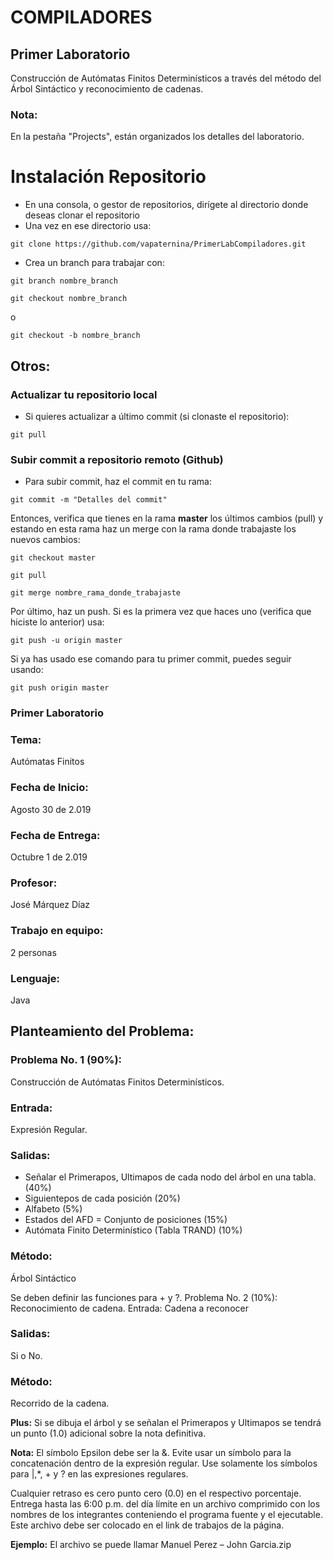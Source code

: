 # COMPILADORES
## Primer Laboratorio
Construcción de Autómatas Finitos Determinísticos a través del método del Árbol Sintáctico y reconocimiento de cadenas.

### Nota:
En la pestaña "Projects", están organizados los detalles del laboratorio.

# Instalación Repositorio

* En una consola, o gestor de repositorios, dirígete al directorio donde deseas clonar el repositorio
* Una vez en ese directorio usa:
```
git clone https://github.com/vapaternina/PrimerLabCompiladores.git
```
* Crea un branch para trabajar con: 
```
git branch nombre_branch
``` 
```
git checkout nombre_branch
```
o 
```
git checkout -b nombre_branch
```
## Otros:
### Actualizar tu repositorio local
* Si quieres actualizar a último commit (si clonaste el repositorio): 
```
git pull
```
### Subir commit a repositorio remoto (Github)
* Para subir commit, haz el commit en tu rama:
```
git commit -m "Detalles del commit"
```
Entonces, verifica que tienes en la rama **master** los últimos cambios (pull) y estando en esta rama haz un merge con la rama donde trabajaste los nuevos cambios:

```
git checkout master
```
```
git pull
```
```
git merge nombre_rama_donde_trabajaste
```
Por último, haz un push. Si es la primera vez que haces uno (verifica que hiciste lo anterior) usa:
```
git push -u origin master
```
Si ya has usado ese comando para tu primer commit, puedes seguir usando:
```
git push origin master
```

### Primer Laboratorio
### Tema: 
Autómatas Finitos
### Fecha de Inicio: 
Agosto 30 de 2.019
### Fecha de Entrega: 
Octubre 1 de 2.019
### Profesor: 
José Márquez Díaz
### Trabajo en equipo: 
2 personas
### Lenguaje: 
Java
## Planteamiento del Problema:
### Problema No. 1 (90%): 
Construcción de Autómatas Finitos Determinísticos.
### Entrada: 
Expresión Regular.
### Salidas: 
+ Señalar el Primerapos, Ultimapos de cada nodo del árbol en una tabla. (40%)
+ Siguientepos de cada posición (20%)
+ Alfabeto (5%)
+ Estados del AFD = Conjunto de posiciones (15%)
+ Autómata Finito Determinístico (Tabla TRAND) (10%)
### Método: 
Árbol Sintáctico

Se deben definir las funciones para + y ?.
Problema No. 2 (10%): Reconocimiento de cadena.
Entrada: Cadena a reconocer
### Salidas: 
Si o No.
### Método: 
Recorrido de la cadena.

**Plus:** Si se dibuja el árbol y se señalan el Primerapos y Ultimapos se tendrá un punto (1.0)
adicional sobre la nota definitiva.

**Nota:** El símbolo Epsilon debe ser la &. Evite usar un símbolo para la concatenación dentro
de la expresión regular. Use solamente los símbolos para |,*, + y ? en las expresiones
regulares.

Cualquier retraso es cero punto cero (0.0) en el respectivo porcentaje.
Entrega hasta las 6:00 p.m. del día límite en un archivo comprimido con los nombres de los
integrantes conteniendo el programa fuente y el ejecutable. Este archivo debe ser colocado
en el link de trabajos de la página.

**Ejemplo:** El archivo se puede llamar Manuel Perez – John Garcia.zip
